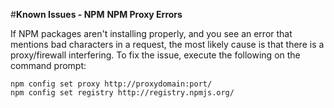 <properties pageTitle="Bower Tutorial" 
  description="This is an article on bower tutorial" 
  services="" 
  documentationCenter=""
  authors="bursteg" />

#**Known Issues - NPM**
**NPM Proxy Errors**

If NPM packages aren't installing properly, and you see an error that mentions bad characters in a request, the most likely cause is that there is a proxy/firewall interfering. To fix the issue, execute the following on the command prompt:

~~~~~~~~~~~~~
npm config set proxy http://proxydomain:port/
npm config set registry http://registry.npmjs.org/
~~~~~~~~~~~~~
